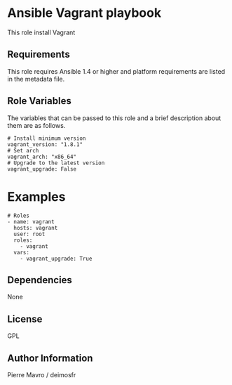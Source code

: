 Ansible Vagrant playbook
========================

This role install Vagrant

Requirements
------------

This role requires Ansible 1.4 or higher and platform requirements are listed
in the metadata file.

Role Variables
--------------

The variables that can be passed to this role and a brief description about
them are as follows.

```
# Install minimum version
vagrant_version: "1.8.1"
# Set arch
vagrant_arch: "x86_64"
# Upgrade to the latest version
vagrant_upgrade: False
```

Examples
========

```
# Roles
- name: vagrant
  hosts: vagrant
  user: root
  roles:
    - vagrant
  vars:
    - vagrant_upgrade: True
```

Dependencies
------------

None

License
-------

GPL

Author Information
------------------

Pierre Mavro / deimosfr
